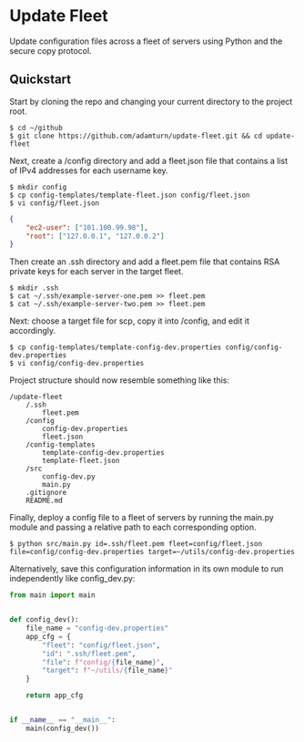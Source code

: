 # Update Fleet
Update configuration files across a fleet of servers using Python and the secure copy protocol.

## Quickstart
Start by cloning the repo and changing your current directory to the project root.
```shell
$ cd ~/github
$ git clone https://github.com/adamturn/update-fleet.git && cd update-fleet
```

Next, create a /config directory and add a fleet.json file that contains a list of IPv4 addresses for each username key.
```shell
$ mkdir config
$ cp config-templates/template-fleet.json config/fleet.json
$ vi config/fleet.json
```
```json
{
    "ec2-user": ["101.100.99.98"],
    "root": ["127.0.0.1", "127.0.0.2"]
}
```

Then create an .ssh directory and add a fleet.pem file that contains RSA private keys for each server in the target fleet.
```shell
$ mkdir .ssh
$ cat ~/.ssh/example-server-one.pem >> fleet.pem
$ cat ~/.ssh/example-server-two.pem >> fleet.pem
```

Next: choose a target file for scp, copy it into /config, and edit it accordingly.
```shell
$ cp config-templates/template-config-dev.properties config/config-dev.properties
$ vi config/config-dev.properties
```

Project structure should now resemble something like this:
```
/update-fleet
    /.ssh
        fleet.pem
    /config
        config-dev.properties
        fleet.json
    /config-templates
        template-config-dev.properties
        template-fleet.json
    /src
        config-dev.py
        main.py
    .gitignore
    README.md
```

Finally, deploy a config file to a fleet of servers by running the main.py module and passing a relative path to each corresponding option.
```shell
$ python src/main.py id=.ssh/fleet.pem fleet=config/fleet.json file=config/config-dev.properties target=~/utils/config-dev.properties
```

Alternatively, save this configuration information in its own module to run independently like config_dev.py:
```python
from main import main


def config_dev():
    file_name = "config-dev.properties"
    app_cfg = {
        "fleet": "config/fleet.json",
        "id": ".ssh/fleet.pem",
        "file": f"config/{file_name}",
        "target": f"~/utils/{file_name}"
    }

    return app_cfg


if __name__ == "__main__":
    main(config_dev())
```
